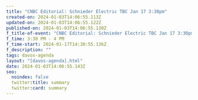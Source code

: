 ```yaml
---
title: "CNBC Editorial: Schnieder Electric TBC Jan 17 3:30pm"
created-on: 2024-01-03T14:06:55.113Z
updated-on: 2024-01-03T14:06:55.122Z
published-on: 2024-01-03T14:06:55.130Z
f_title-of-event: "CNBC Editorial: Schnieder Electric TBC Jan 17 3:30pm"
f_time: 3:30 PM - 4 PM
f_time-start: 2024-01-17T14:30:55.136Z
f_description: ""
tags: davos-agenda
layout: "[davos-agenda].html"
date: 2024-01-03T14:06:55.143Z
seo:
  noindex: false
  twitter:title: summary
  twitter:card: summary
---
```

